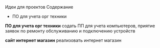 Идеи для проектов
 Содержание
 - ПО для учета орг техники


**ПО для учета орг техники**
 содать ПП для учета компьютеров, приятие заявок по ремонту обслуживанию и подключению устройств
 
 **сайт интернет магазин**
 реализовать интернет магазин 

